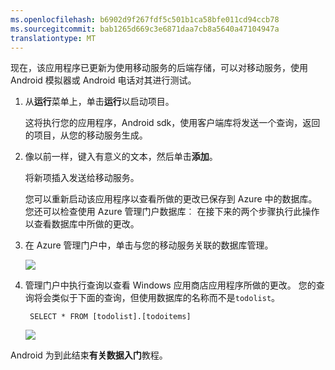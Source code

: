 ```yaml
---
ms.openlocfilehash: b6902d9f267fdf5c501b1ca58bfe011cd94ccb78
ms.sourcegitcommit: bab1265d669c3e6871daa7cb8a5640a47104947a
translationtype: MT
---
```

现在，该应用程序已更新为使用移动服务的后端存储，可以对移动服务，使用 Android 模拟器或 Android 电话对其进行测试。

1. 从**运行**菜单上，单击**运行**以启动项目。

    这将执行您的应用程序，Android sdk，使用客户端库将发送一个查询，返回的项目，从您的移动服务生成。

5. 像以前一样，键入有意义的文本，然后单击**添加**。

    将新项插入发送给移动服务。

    您可以重新启动该应用程序以查看所做的更改已保存到 Azure 中的数据库。 您还可以检查使用 Azure 管理门户数据库︰ 在接下来的两个步骤执行此操作以查看数据库中所做的更改。


4. 在 Azure 管理门户中，单击与您的移动服务关联的数据库管理。

    ![](./media/mobile-services-dotnet-backend-windows-store-dotnet-get-started-data/manage-sql-azure-database.png)

5. 管理门户中执行查询以查看 Windows 应用商店应用程序所做的更改。 您的查询将会类似于下面的查询，但使用数据库的名称而不是`todolist`。

        SELECT * FROM [todolist].[todoitems]

    ![](./media/mobile-services-dotnet-backend-windows-store-dotnet-get-started-data/sql-azure-query.png)

Android 为到此结束**有关数据入门**教程。